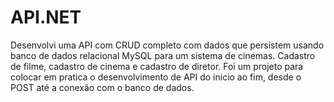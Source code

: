 # API.NET
Desenvolvi uma API com CRUD completo com dados que persistem usando banco de dados relacional MySQL para um sistema de cinemas. Cadastro de filme, cadastro de cinema e cadastro de diretor. Foi um projeto para colocar em pratica o desenvolvimento de API do inicio ao fim, desde o POST até a conexão com o banco de dados.
